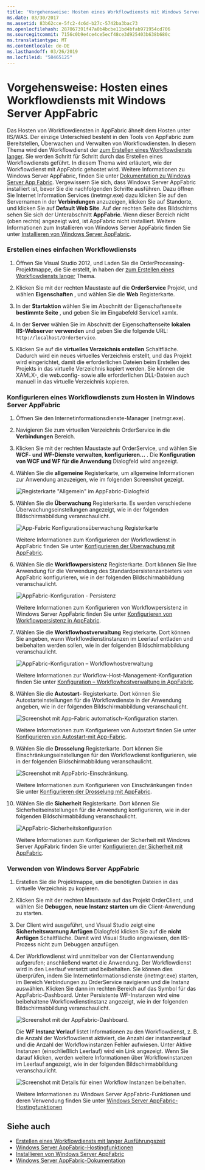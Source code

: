 ```yaml
---
title: 'Vorgehensweise: Hosten eines Workflowdiensts mit Windows Server AppFabric'
ms.date: 03/30/2017
ms.assetid: 83b62cce-5fc2-4c6d-b27c-5742ba3bac73
ms.openlocfilehash: 287067391f47a0b4bcbe11bd4bfab971954cd706
ms.sourcegitcommit: 7156c0b9e4ce4ce5ecf48ce3d925403b638b680c
ms.translationtype: MT
ms.contentlocale: de-DE
ms.lasthandoff: 03/26/2019
ms.locfileid: "58465125"
---
```

# <a name="how-to-host-a-workflow-service-with-windows-server-app-fabric"></a>Vorgehensweise: Hosten eines Workflowdiensts mit Windows Server AppFabric
Das Hosten von Workflowdiensten in AppFabric ähnelt dem Hosten unter IIS/WAS. Der einzige Unterschied besteht in den Tools von AppFabric zum Bereitstellen, Überwachen und Verwalten von Workflowdiensten. In diesem Thema wird den Workflowdienst der [zum Erstellen eines Workflowdiensts langer](../../../../docs/framework/wcf/feature-details/creating-a-long-running-workflow-service.md). Sie werden Schritt für Schritt durch das Erstellen eines Workflowdiensts geführt. In diesem Thema wird erläutert, wie der Workflowdienst mit AppFabric gehostet wird. Weitere Informationen zu Windows Server AppFabric, finden Sie unter [Dokumentation zu Windows Server App Fabric](https://go.microsoft.com/fwlink/?LinkID=193037&clcid=0x409). Vergewissern Sie sich, dass Windows Server AppFabric installiert ist, bevor Sie die nachfolgenden Schritte ausführen.  Dazu öffnen Sie Internet Information Services (inetmgr.exe) dazu klicken Sie auf den Servernamen in der **Verbindungen** anzuzeigen, klicken Sie auf Standorte, und klicken Sie auf **Default Web Site**. Auf der rechten Seite des Bildschirms sehen Sie sich der Unterabschnitt **AppFabric**. Wenn dieser Bereich nicht (oben rechts) angezeigt wird, ist AppFabric nicht installiert. Weitere Informationen zum Installieren von Windows Server AppFabric finden Sie unter [Installieren von Windows Server AppFabric](https://go.microsoft.com/fwlink/?LinkId=193136).  
  
### <a name="creating-a-simple-workflow-service"></a>Erstellen eines einfachen Workflowdiensts  
  
1.  Öffnen Sie Visual Studio 2012, und Laden Sie die OrderProcessing-Projektmappe, die Sie erstellt, in haben der [zum Erstellen eines Workflowdiensts langer](../../../../docs/framework/wcf/feature-details/creating-a-long-running-workflow-service.md) Thema.  
  
2.  Klicken Sie mit der rechten Maustaste auf die **OrderService** Projekt, und wählen **Eigenschaften** , und wählen Sie die **Web** Registerkarte.  
  
3.  In der **Startaktion** wählen Sie im Abschnitt der Eigenschaftenseite **bestimmte Seite** , und geben Sie im Eingabefeld Service1.xamlx.  
  
4.  In der **Server** wählen Sie im Abschnitt der Eigenschaftenseite **lokalen IIS-Webserver verwenden** und geben Sie die folgende URL: `http://localhost/OrderService`.  
  
5.  Klicken Sie auf die **virtuelles Verzeichnis erstellen** Schaltfläche. Dadurch wird ein neues virtuelles Verzeichnis erstellt, und das Projekt wird eingerichtet, damit die erforderlichen Dateien beim Erstellen des Projekts in das virtuelle Verzeichnis kopiert werden.  Sie können die XAMLX-, die web.config- sowie alle erforderlichen DLL-Dateien auch manuell in das virtuelle Verzeichnis kopieren.  
  
### <a name="configuring-a-workflow-service-hosted-in-windows-server-app-fabric"></a>Konfigurieren eines Workflowdiensts zum Hosten in Windows Server AppFabric  
  
1.  Öffnen Sie den Internetinformationsdienste-Manager (inetmgr.exe).  
  
2.  Navigieren Sie zum virtuellen Verzeichnis OrderService in die **Verbindungen** Bereich.  
  
3.  Klicken Sie mit der rechten Maustaste auf OrderService, und wählen Sie **WCF- und WF-Dienste verwalten**, **konfigurieren...** . Die **Konfiguration von WCF und WF für die Anwendung** Dialogfeld wird angezeigt.  
  
4.  Wählen Sie die **allgemeine** Registerkarte, um allgemeine Informationen zur Anwendung anzuzeigen, wie im folgenden Screenshot gezeigt.  
  
     ![Registerkarte "Allgemein" im AppFabric-Dialogfeld](../../../../docs/framework/wcf/feature-details/media/appfabricconfiguration-general.gif "AppFabricConfiguration – Allgemein")  
  
5.  Wählen Sie die **Überwachung** Registerkarte. Es werden verschiedene Überwachungseinstellungen angezeigt, wie in der folgenden Bildschirmabbildung veranschaulicht.  
  
     ![App-Fabric Konfigurationsüberwachung Registerkarte](../../../../docs/framework/wcf/feature-details/media/appfabricconfiguration-monitoring.gif "AppFabricConfiguration-Überwachung")  
  
     Weitere Informationen zum Konfigurieren der Workflowdienst in AppFabric finden Sie unter [Konfigurieren der Überwachung mit AppFabric](https://go.microsoft.com/fwlink/?LinkId=193153).  
  
6.  Wählen Sie die **Workflowpersistenz** Registerkarte. Dort können Sie Ihre Anwendung für die Verwendung des Standardpersistenzanbieters von AppFabric konfigurieren, wie in der folgenden Bildschirmabbildung veranschaulicht.  
  
     ![AppFabric-Konfiguration &#45; Persistenz](../../../../docs/framework/wcf/feature-details/media/appfabricconfiguration-persistence.gif "AppFabricConfiguration-Persistenz")  
  
     Weitere Informationen zum Konfigurieren von Workflowpersistenz in Windows Server AppFabric finden Sie unter [Konfigurieren von Workflowpersistenz in AppFabric](https://go.microsoft.com/fwlink/?LinkId=193148).  
  
7.  Wählen Sie die **Workflowhostverwaltung** Registerkarte. Dort können Sie angeben, wann Workflowdienstinstanzen im Leerlauf entladen und beibehalten werden sollen, wie in der folgenden Bildschirmabbildung veranschaulicht.  
  
     ![AppFabric-Konfiguration – Workflowhostverwaltung](../../../../docs/framework/wcf/feature-details/media/appfabricconfiguration-management.gif "AppFabricConfiguration-Verwaltung")  
  
     Weitere Informationen zur Workflow-Host-Management-Konfiguration finden Sie unter [Konfiguration – Workflowhostverwaltung in AppFabric](https://go.microsoft.com/fwlink/?LinkId=193151).  
  
8.  Wählen Sie die **Autostart-** Registerkarte. Dort können Sie Autostarteinstellungen für die Workflowdienste in der Anwendung angeben, wie in der folgenden Bildschirmabbildung veranschaulicht.  
  
     ![Screenshot mit App-Fabric automatisch&#45;Konfiguration starten.](./media/how-to-host-a-workflow-service-with-windows-server-app-fabric/app-fabric-auto-start-configuration.gif)  
  
     Weitere Informationen zum Konfigurieren von Autostart finden Sie unter [Konfigurieren von Autostart-mit App-Fabric](https://go.microsoft.com/fwlink/?LinkId=193150).  
  
9. Wählen Sie die **Drosselung** Registerkarte. Dort können Sie Einschränkungseinstellungen für den Workflowdienst konfigurieren, wie in der folgenden Bildschirmabbildung veranschaulicht.  
  
     ![Screenshot mit AppFabric-Einschränkung.](./media/how-to-host-a-workflow-service-with-windows-server-app-fabric/app-fabric-throttling-configuration.gif)  
  
     Weitere Informationen zum Konfigurieren von Einschränkungen finden Sie unter [Konfigurieren der Drosselung mit AppFabric](https://go.microsoft.com/fwlink/?LinkId=193149).  
  
10. Wählen Sie die **Sicherheit** Registerkarte. Dort können Sie Sicherheitseinstellungen für die Anwendung konfigurieren, wie in der folgenden Bildschirmabbildung veranschaulicht.  
  
     ![AppFabric-Sicherheitskonfiguration](../../../../docs/framework/wcf/feature-details/media/appfabricconfiguration-security.gif "AppFabricConfiguration-Sicherheit")  
  
     Weitere Informationen zum Konfigurieren der Sicherheit mit Windows Server AppFabric finden Sie unter [Konfigurieren der Sicherheit mit AppFabric](https://go.microsoft.com/fwlink/?LinkId=193152).  
  
### <a name="using-windows-server-app-fabric"></a>Verwenden von Windows Server AppFabric  
  
1.  Erstellen Sie die Projektmappe, um die benötigten Dateien in das virtuelle Verzeichnis zu kopieren.  
  
2.  Klicken Sie mit der rechten Maustaste auf das Projekt OrderClient, und wählen Sie **Debuggen**, **neue Instanz starten** um die Client-Anwendung zu starten.  
  
3.  Der Client wird ausgeführt, und Visual Studio zeigt eine **Sicherheitswarnung Anfügen** Dialogfeld klicken Sie auf die **nicht Anfügen** Schaltfläche. Damit wird Visual Studio angewiesen, den IIS-Prozess nicht zum Debuggen anzufügen.  
  
4.  Der Workflowdienst wird unmittelbar von der Clientanwendung aufgerufen; anschließend wartet die Anwendung. Der Workflowdienst wird in den Leerlauf versetzt und beibehalten. Sie können dies überprüfen, indem Sie Internetinformationsdienste (inetmgr.exe) starten, im Bereich Verbindungen zu OrderService navigieren und die Instanz auswählen. Klicken Sie dann im rechten Bereich auf das Symbol für das AppFabric-Dashboard. Unter Persistente WF-Instanzen wird eine beibehaltene Workflowdienstinstanz angezeigt, wie in der folgenden Bildschirmabbildung veranschaulicht.  
  
     ![Screenshot mit der AppFabric-Dashboard.](./media/how-to-host-a-workflow-service-with-windows-server-app-fabric/app-fabric-dashboard.gif)  
  
     Die **WF Instanz Verlauf** listet Informationen zu den Workflowdienst, z. B. die Anzahl der Workflowdienst aktiviert, die Anzahl der instanzverlauf und die Anzahl der Workflowinstanzen Fehler aufwiesen. Unter Aktive Instanzen (einschließlich Leerlauf) wird ein Link angezeigt. Wenn Sie darauf klicken, werden weitere Informationen über Workflowinstanzen im Leerlauf angezeigt, wie in der folgenden Bildschirmabbildung veranschaulicht.  
  
     ![Screenshot mit Details für einen Workflow Instanzen beibehalten.](./media/how-to-host-a-workflow-service-with-windows-server-app-fabric/persisted-workflow-instance-detail.gif)  
  
     Weitere Informationen zu Windows Server AppFabric-Funktionen und deren Verwendung finden Sie unter [Windows Server AppFabric-Hostingfunktionen](https://go.microsoft.com/fwlink/?LinkID=193143&clcid=0x409)  
  
## <a name="see-also"></a>Siehe auch
- [Erstellen eines Workflowdiensts mit langer Ausführungszeit](../../../../docs/framework/wcf/feature-details/creating-a-long-running-workflow-service.md)
- [Windows Server AppFabric-Hostingfunktionen](https://go.microsoft.com/fwlink/?LinkId=193143)
- [Installieren von Windows Server AppFabric](https://go.microsoft.com/fwlink/?LinkId=193136)
- [Windows Server AppFabric-Dokumentation](https://go.microsoft.com/fwlink/?LinkID=193037&clcid=0x409)
